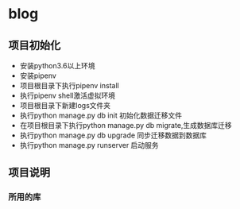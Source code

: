 # blog
## 项目初始化
* 安装python3.6以上环境
* 安装pipenv
* 项目根目录下执行pipenv install
* 执行pipenv shell激活虚拟环境
* 项目根目录下新建logs文件夹
* 执行python manage.py db init 初始化数据迁移文件
* 在项目根目录下执行python manage.py db migrate,生成数据库迁移
* 执行python manage.py db upgrade 同步迁移数据到数据库
* 执行python manage.py runserver 启动服务
## 项目说明
### 所用的库
